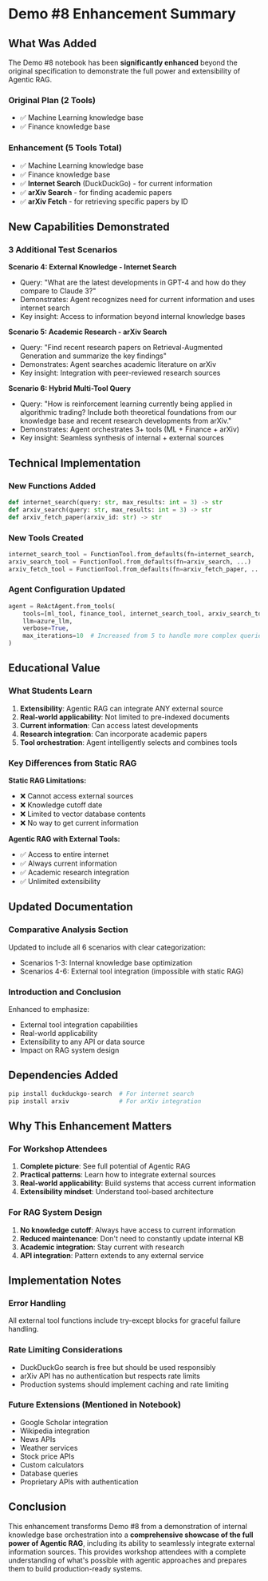 # Demo #8 Enhancement Summary

## What Was Added

The Demo #8 notebook has been **significantly enhanced** beyond the original specification to demonstrate the full power and extensibility of Agentic RAG.

### Original Plan (2 Tools)
- ✅ Machine Learning knowledge base
- ✅ Finance knowledge base

### Enhancement (5 Tools Total)
- ✅ Machine Learning knowledge base
- ✅ Finance knowledge base
- ✅ **Internet Search** (DuckDuckGo) - for current information
- ✅ **arXiv Search** - for finding academic papers
- ✅ **arXiv Fetch** - for retrieving specific papers by ID

## New Capabilities Demonstrated

### 3 Additional Test Scenarios

**Scenario 4: External Knowledge - Internet Search**
- Query: "What are the latest developments in GPT-4 and how do they compare to Claude 3?"
- Demonstrates: Agent recognizes need for current information and uses internet search
- Key insight: Access to information beyond internal knowledge bases

**Scenario 5: Academic Research - arXiv Search**
- Query: "Find recent research papers on Retrieval-Augmented Generation and summarize the key findings"
- Demonstrates: Agent searches academic literature on arXiv
- Key insight: Integration with peer-reviewed research sources

**Scenario 6: Hybrid Multi-Tool Query**
- Query: "How is reinforcement learning currently being applied in algorithmic trading? Include both theoretical foundations from our knowledge base and recent research developments from arXiv."
- Demonstrates: Agent orchestrates 3+ tools (ML + Finance + arXiv)
- Key insight: Seamless synthesis of internal + external sources

## Technical Implementation

### New Functions Added
```python
def internet_search(query: str, max_results: int = 3) -> str
def arxiv_search(query: str, max_results: int = 3) -> str
def arxiv_fetch_paper(arxiv_id: str) -> str
```

### New Tools Created
```python
internet_search_tool = FunctionTool.from_defaults(fn=internet_search, ...)
arxiv_search_tool = FunctionTool.from_defaults(fn=arxiv_search, ...)
arxiv_fetch_tool = FunctionTool.from_defaults(fn=arxiv_fetch_paper, ...)
```

### Agent Configuration Updated
```python
agent = ReActAgent.from_tools(
    tools=[ml_tool, finance_tool, internet_search_tool, arxiv_search_tool, arxiv_fetch_tool],
    llm=azure_llm,
    verbose=True,
    max_iterations=10  # Increased from 5 to handle more complex queries
)
```

## Educational Value

### What Students Learn

1. **Extensibility**: Agentic RAG can integrate ANY external source
2. **Real-world applicability**: Not limited to pre-indexed documents
3. **Current information**: Can access latest developments
4. **Research integration**: Can incorporate academic papers
5. **Tool orchestration**: Agent intelligently selects and combines tools

### Key Differences from Static RAG

**Static RAG Limitations:**
- ❌ Cannot access external sources
- ❌ Knowledge cutoff date
- ❌ Limited to vector database contents
- ❌ No way to get current information

**Agentic RAG with External Tools:**
- ✅ Access to entire internet
- ✅ Always current information
- ✅ Academic research integration
- ✅ Unlimited extensibility

## Updated Documentation

### Comparative Analysis Section
Updated to include all 6 scenarios with clear categorization:
- Scenarios 1-3: Internal knowledge base optimization
- Scenarios 4-6: External tool integration (impossible with static RAG)

### Introduction and Conclusion
Enhanced to emphasize:
- External tool integration capabilities
- Real-world applicability
- Extensibility to any API or data source
- Impact on RAG system design

## Dependencies Added

```bash
pip install duckduckgo-search  # For internet search
pip install arxiv              # For arXiv integration
```

## Why This Enhancement Matters

### For Workshop Attendees
1. **Complete picture**: See full potential of Agentic RAG
2. **Practical patterns**: Learn how to integrate external sources
3. **Real-world applicability**: Build systems that access current information
4. **Extensibility mindset**: Understand tool-based architecture

### For RAG System Design
1. **No knowledge cutoff**: Always have access to current information
2. **Reduced maintenance**: Don't need to constantly update internal KB
3. **Academic integration**: Stay current with research
4. **API integration**: Pattern extends to any external service

## Implementation Notes

### Error Handling
All external tool functions include try-except blocks for graceful failure handling.

### Rate Limiting Considerations
- DuckDuckGo search is free but should be used responsibly
- arXiv API has no authentication but respects rate limits
- Production systems should implement caching and rate limiting

### Future Extensions (Mentioned in Notebook)
- Google Scholar integration
- Wikipedia integration
- News APIs
- Weather services
- Stock price APIs
- Custom calculators
- Database queries
- Proprietary APIs with authentication

## Conclusion

This enhancement transforms Demo #8 from a demonstration of internal knowledge base orchestration into a **comprehensive showcase of the full power of Agentic RAG**, including its ability to seamlessly integrate external information sources. This provides workshop attendees with a complete understanding of what's possible with agentic approaches and prepares them to build production-ready systems.
